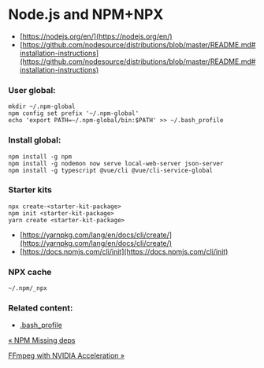 # Node.js and NPM+NPX

*   [https://nodejs.org/en/](https://nodejs.org/en/)
*   [https://github.com/nodesource/distributions/blob/master/README.md#installation-instructions](https://github.com/nodesource/distributions/blob/master/README.md#installation-instructions)

### User global:

    mkdir ~/.npm-global
    npm config set prefix '~/.npm-global'
    echo 'export PATH=~/.npm-global/bin:$PATH' >> ~/.bash_profile

### Install global:

    npm install -g npm
    npm install -g nodemon now serve local-web-server json-server
    npm install -g typescript @vue/cli @vue/cli-service-global

### Starter kits

    npx create-<starter-kit-package>
    npm init <starter-kit-package>
    yarn create <starter-kit-package>

*   [https://yarnpkg.com/lang/en/docs/cli/create/](https://yarnpkg.com/lang/en/docs/cli/create/)
*   [https://docs.npmjs.com/cli/init](https://docs.npmjs.com/cli/init)

### NPX cache

    ~/.npm/_npx

### Related content:

*   [.bash\_profile](bash-profile.html)

[« NPM Missing deps](npm-missing-deps.html)

[FFmpeg with NVIDIA Acceleration »](ffmpeg-nvenc.html)


